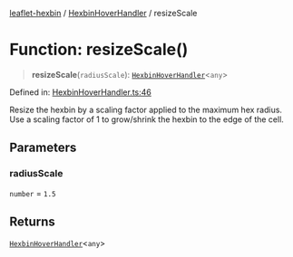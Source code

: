 [leaflet-hexbin](../../../globals.md) / [HexbinHoverHandler](../index.md) / resizeScale

# Function: resizeScale()

> **resizeScale**(`radiusScale`): [`HexbinHoverHandler`](../../../interfaces/HexbinHoverHandler.md)\<`any`\>

Defined in: [HexbinHoverHandler.ts:46](https://github.com/lsdch/leaflet-hexbin/blob/3526f2b23f3f047b976e45fce177acc7d484f2d0/packages/leaflet-hexbin/src/HexbinHoverHandler.ts#L46)

Resize the hexbin by a scaling factor applied to the maximum hex radius.
Use a scaling factor of 1 to grow/shrink the hexbin to the edge of the cell.

## Parameters

### radiusScale

`number` = `1.5`

## Returns

[`HexbinHoverHandler`](../../../interfaces/HexbinHoverHandler.md)\<`any`\>
